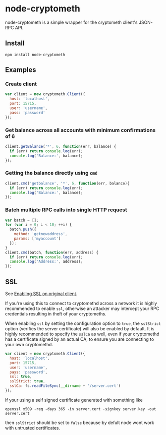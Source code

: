 # node-cryptometh

node-cryptometh is a simple wrapper for the cryptometh client's JSON-RPC API.

## Install

`npm install node-cryptometh`

## Examples

### Create client
```js
var client = new cryptometh.Client({
  host: 'localhost',
  port: 15715,
  user: 'username',
  pass: 'password'
});
```

### Get balance across all accounts with minimum confirmations of 6

```js
client.getBalance('*', 6, function(err, balance) {
  if (err) return console.log(err);
  console.log('Balance:', balance);
});
```
### Getting the balance directly using `cmd`

```js
client.cmd('getbalance', '*', 6, function(err, balance){
  if (err) return console.log(err);
  console.log('Balance:', balance);
});
```

### Batch multiple RPC calls into single HTTP request

```js
var batch = [];
for (var i = 0; i < 10; ++i) {
  batch.push({
    method: 'getnewaddress',
    params: ['myaccount']
  });
}
client.cmd(batch, function(err, address) {
  if (err) return console.log(err);
  console.log('Address:', address);
});
```

## SSL
See [Enabling SSL on original client](https://en.bitcoin.it/wiki/Enabling_SSL_on_original_client_daemon).

If you're using this to connect to cryptomethd across a network it is highly
recommended to enable `ssl`, otherwise an attacker may intercept your RPC credentials
resulting in theft of your cryptomeths.

When enabling `ssl` by setting the configuration option to `true`, the `sslStrict`
option (verifies the server certificate) will also be enabled by default. It is 
highly recommended to specify the `sslCa` as well, even if your cryptomethd has
a certificate signed by an actual CA, to ensure you are connecting
to your own cryptomethd.

```js
var client = new cryptometh.Client({
  host: 'localhost',
  port: 15715,
  user: 'username',
  pass: 'password',
  ssl: true,
  sslStrict: true,
  sslCa: fs.readFileSync(__dirname + '/server.cert')
});
```

If your using a self signed certificate generated with something like 

`openssl x509 -req -days 365 -in server.cert -signkey server.key -out server.cert`

then `sslStrict` should be set to `false` because by defult node wont work with 
untrusted certificates. 
